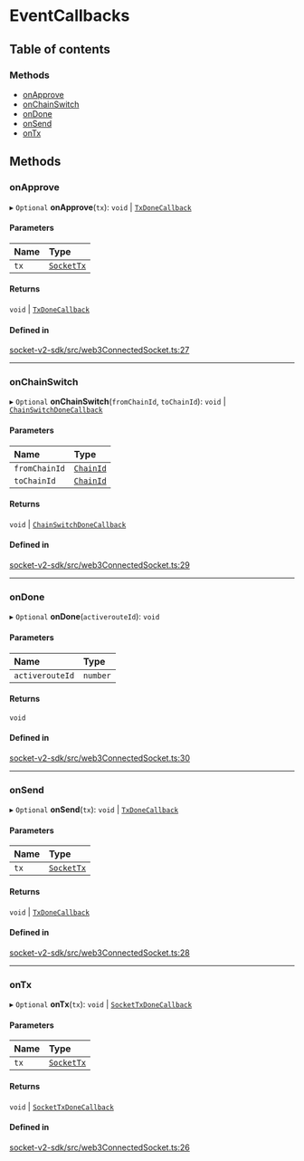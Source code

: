 # EventCallbacks

## Table of contents

### Methods

- [onApprove](EventCallbacks.md#onapprove)
- [onChainSwitch](EventCallbacks.md#onchainswitch)
- [onDone](EventCallbacks.md#ondone)
- [onSend](EventCallbacks.md#onsend)
- [onTx](EventCallbacks.md#ontx)

## Methods

### onApprove

▸ `Optional` **onApprove**(`tx`): `void` \| [`TxDoneCallback`](../types.md#txdonecallback)

#### Parameters

| Name | Type                             |
| :--- | :------------------------------- |
| `tx` | [`SocketTx`](../sdk/SocketTx.md) |

#### Returns

`void` \| [`TxDoneCallback`](../types.md#txdonecallback)

#### Defined in

[socket-v2-sdk/src/web3ConnectedSocket.ts:27](https://github.com/rugamoto/socket-v2-sdk/blob/91d9fe3/src/web3ConnectedSocket.ts#L27)

---

### onChainSwitch

▸ `Optional` **onChainSwitch**(`fromChainId`, `toChainId`): `void` \| [`ChainSwitchDoneCallback`](../types.md#chainswitchdonecallback)

#### Parameters

| Name          | Type                             |
| :------------ | :------------------------------- |
| `fromChainId` | [`ChainId`](../enums/ChainId.md) |
| `toChainId`   | [`ChainId`](../enums/ChainId.md) |

#### Returns

`void` \| [`ChainSwitchDoneCallback`](../types.md#chainswitchdonecallback)

#### Defined in

[socket-v2-sdk/src/web3ConnectedSocket.ts:29](https://github.com/rugamoto/socket-v2-sdk/blob/91d9fe3/src/web3ConnectedSocket.ts#L29)

---

### onDone

▸ `Optional` **onDone**(`activerouteId`): `void`

#### Parameters

| Name            | Type     |
| :-------------- | :------- |
| `activerouteId` | `number` |

#### Returns

`void`

#### Defined in

[socket-v2-sdk/src/web3ConnectedSocket.ts:30](https://github.com/rugamoto/socket-v2-sdk/blob/91d9fe3/src/web3ConnectedSocket.ts#L30)

---

### onSend

▸ `Optional` **onSend**(`tx`): `void` \| [`TxDoneCallback`](../types.md#txdonecallback)

#### Parameters

| Name | Type                             |
| :--- | :------------------------------- |
| `tx` | [`SocketTx`](../sdk/SocketTx.md) |

#### Returns

`void` \| [`TxDoneCallback`](../types.md#txdonecallback)

#### Defined in

[socket-v2-sdk/src/web3ConnectedSocket.ts:28](https://github.com/rugamoto/socket-v2-sdk/blob/91d9fe3/src/web3ConnectedSocket.ts#L28)

---

### onTx

▸ `Optional` **onTx**(`tx`): `void` \| [`SocketTxDoneCallback`](../types.md#sockettxdonecallback)

#### Parameters

| Name | Type                             |
| :--- | :------------------------------- |
| `tx` | [`SocketTx`](../sdk/SocketTx.md) |

#### Returns

`void` \| [`SocketTxDoneCallback`](../types.md#sockettxdonecallback)

#### Defined in

[socket-v2-sdk/src/web3ConnectedSocket.ts:26](https://github.com/rugamoto/socket-v2-sdk/blob/91d9fe3/src/web3ConnectedSocket.ts#L26)
